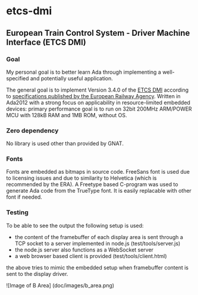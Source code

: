 # etcs-dmi

## European Train Control System - Driver Machine Interface (ETCS DMI)
### Goal
My personal goal is to better learn Ada through implementing a well-specified and potentially useful application.

The general goal is to implement Version 3.4.0 of the [ETCS DMI](https://en.wikipedia.org/wiki/European_Train_Control_System#Man_Machine_Interface) according to [specifications published by the European Railway Agency](https://www.era.europa.eu/activities/technical-specifications-interoperability_en#meeting7).
Written in Ada2012 with a strong focus on applicability in resource-limited embedded devices: 
primary performance goal is to run on 32bit 200MHz ARM/POWER MCU with 128kB RAM and 1MB ROM, without OS.

### Zero dependency
No library is used other than provided by GNAT. 

### Fonts
Fonts are embedded as bitmaps in source code. FreeSans font is used due to licensing issues and due to similarity to Helvetica (which is recommended by the ERA).
A Freetype based C-program was used to generate Ada code from the TrueType font. It is easily replacable with other font if needed.

### Testing
To be able to see the output the following setup is used:
- the content of the framebuffer of each display area is sent through a TCP socket to a server implemented in node.js (test/tools/server.js)
- the node.js server also functions as a WebSocket server
- a web browser based client is provided (test/tools/client.html)

the above tries to mimic the embedded setup when framebuffer content is sent to the display driver.

![Image of B Area] (doc/images/b_area.png)
